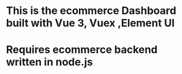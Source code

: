# This is the ecommerce Dashboard built with Vue 3, Vuex ,Element UI
# Requires ecommerce backend written in node.js


